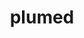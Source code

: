 ---
title: "plumed"
layout: cache
categories: [package, develop]
meta: {"compilers": ["gcc@11.4.0", "intel-oneapi-compilers@2025.1.0"], "num_specs": 20, "num_specs_by_stack": {"e4s": 6, "e4s-neoverse-v2": 7, "e4s-oneapi": 7, "root": 20}, "oss": ["ubuntu22.04"], "platforms": ["linux"], "stacks": ["e4s", "e4s-neoverse-v2", "e4s-oneapi", "root"], "targets": ["neoverse_v2", "x86_64_v3"], "versions": ["2.9.2"]}
spec_details: [{"compiler": "intel-oneapi-compilers@2025.1.0", "hash": "26fumonmhvk22uzhan77iixit7dqwwh7", "os": "ubuntu22.04", "platform": "linux", "size": "-", "stacks": ["e4s-oneapi", "root"], "target": "x86_64_v3", "variants": ["arrayfire=none", "build_system=autotools", "+gsl", "+mpi", "optional_modules:=all", "+shared"], "versions": ["2.9.2"]}, {"compiler": "gcc@11.4.0", "hash": "2h7gh5omfdy3aorr7xw2xvxztydy6wwf", "os": "ubuntu22.04", "platform": "linux", "size": "-", "stacks": ["e4s-neoverse-v2", "root"], "target": "neoverse_v2", "variants": ["arrayfire=none", "build_system=autotools", "+gsl", "+mpi", "optional_modules:=all", "+shared"], "versions": ["2.9.2"]}, {"compiler": "intel-oneapi-compilers@2025.1.0", "hash": "4ddqqjkol4kfkw5x3u4umxxf5w7ajg56", "os": "ubuntu22.04", "platform": "linux", "size": "-", "stacks": ["e4s-oneapi", "root"], "target": "x86_64_v3", "variants": ["arrayfire=none", "build_system=autotools", "+gsl", "+mpi", "optional_modules:=all", "+shared"], "versions": ["2.9.2"]}, {"compiler": "gcc@11.4.0", "hash": "4ofi5einisyespt75kslz4oabvykrunw", "os": "ubuntu22.04", "platform": "linux", "size": "-", "stacks": ["e4s-neoverse-v2", "root"], "target": "neoverse_v2", "variants": ["arrayfire=none", "build_system=autotools", "+gsl", "+mpi", "optional_modules:=all", "+shared"], "versions": ["2.9.2"]}, {"compiler": "gcc@11.4.0", "hash": "5p3ssrhu3jncsnjksjv6qsymlmdec674", "os": "ubuntu22.04", "platform": "linux", "size": "-", "stacks": ["e4s-neoverse-v2", "root"], "target": "neoverse_v2", "variants": ["arrayfire=none", "build_system=autotools", "+gsl", "+mpi", "optional_modules:=all", "+shared"], "versions": ["2.9.2"]}, {"compiler": "gcc@11.4.0", "hash": "grckn463n32pbjkgmwa56uegpizluaex", "os": "ubuntu22.04", "platform": "linux", "size": "-", "stacks": ["e4s-neoverse-v2", "root"], "target": "neoverse_v2", "variants": ["arrayfire=none", "build_system=autotools", "+gsl", "+mpi", "optional_modules:=all", "+shared"], "versions": ["2.9.2"]}, {"compiler": "gcc@11.4.0", "hash": "gy7qttbl5fpxjv3lgubsyz3rmr5avv2w", "os": "ubuntu22.04", "platform": "linux", "size": "-", "stacks": ["e4s", "root"], "target": "x86_64_v3", "variants": ["arrayfire=none", "build_system=autotools", "+gsl", "+mpi", "optional_modules:=all", "+shared"], "versions": ["2.9.2"]}, {"compiler": "intel-oneapi-compilers@2025.1.0", "hash": "hgzxqphaetlflpv6bw2okuu6vdij5tus", "os": "ubuntu22.04", "platform": "linux", "size": "-", "stacks": ["e4s-oneapi", "root"], "target": "x86_64_v3", "variants": ["arrayfire=none", "build_system=autotools", "+gsl", "+mpi", "optional_modules:=all", "+shared"], "versions": ["2.9.2"]}, {"compiler": "gcc@11.4.0", "hash": "ilxv6ecnehq6fimeuxdipywnx352lnih", "os": "ubuntu22.04", "platform": "linux", "size": "-", "stacks": ["e4s", "root"], "target": "x86_64_v3", "variants": ["arrayfire=none", "build_system=autotools", "+gsl", "+mpi", "optional_modules:=all", "+shared"], "versions": ["2.9.2"]}, {"compiler": "gcc@11.4.0", "hash": "jdrqgkhcoco4pq67xpv32d6xi3nm2sqj", "os": "ubuntu22.04", "platform": "linux", "size": "-", "stacks": ["e4s-neoverse-v2", "root"], "target": "neoverse_v2", "variants": ["arrayfire=none", "build_system=autotools", "+gsl", "+mpi", "optional_modules:=all", "+shared"], "versions": ["2.9.2"]}, {"compiler": "gcc@11.4.0", "hash": "kfjzmqiil5ebh3ibodmqwpwhfy6o2eai", "os": "ubuntu22.04", "platform": "linux", "size": "-", "stacks": ["e4s", "root"], "target": "x86_64_v3", "variants": ["arrayfire=none", "build_system=autotools", "+gsl", "+mpi", "optional_modules:=all", "+shared"], "versions": ["2.9.2"]}, {"compiler": "gcc@11.4.0", "hash": "n42vzxnfv3hjsd7rb6jg6pil5durtjzs", "os": "ubuntu22.04", "platform": "linux", "size": "-", "stacks": ["e4s", "root"], "target": "x86_64_v3", "variants": ["arrayfire=none", "build_system=autotools", "+gsl", "+mpi", "optional_modules:=all", "+shared"], "versions": ["2.9.2"]}, {"compiler": "gcc@11.4.0", "hash": "of6voacq6bjmys3zppm4z5ym2b2a324q", "os": "ubuntu22.04", "platform": "linux", "size": "-", "stacks": ["e4s-neoverse-v2", "root"], "target": "neoverse_v2", "variants": ["arrayfire=none", "build_system=autotools", "+gsl", "+mpi", "optional_modules:=all", "+shared"], "versions": ["2.9.2"]}, {"compiler": "intel-oneapi-compilers@2025.1.0", "hash": "sbbaawdzcccidpuwr4ppdunxzutvxkae", "os": "ubuntu22.04", "platform": "linux", "size": "-", "stacks": ["e4s-oneapi", "root"], "target": "x86_64_v3", "variants": ["arrayfire=none", "build_system=autotools", "+gsl", "+mpi", "optional_modules:=all", "+shared"], "versions": ["2.9.2"]}, {"compiler": "gcc@11.4.0", "hash": "spm5gxdwhhgrf7yljhfnuwcernefkkey", "os": "ubuntu22.04", "platform": "linux", "size": "-", "stacks": ["e4s", "root"], "target": "x86_64_v3", "variants": ["arrayfire=none", "build_system=autotools", "+gsl", "+mpi", "optional_modules:=all", "+shared"], "versions": ["2.9.2"]}, {"compiler": "intel-oneapi-compilers@2025.1.0", "hash": "sqgwnnvkumzoakbqjjraxiegtb7loolp", "os": "ubuntu22.04", "platform": "linux", "size": "-", "stacks": ["e4s-oneapi", "root"], "target": "x86_64_v3", "variants": ["arrayfire=none", "build_system=autotools", "+gsl", "+mpi", "optional_modules:=all", "+shared"], "versions": ["2.9.2"]}, {"compiler": "gcc@11.4.0", "hash": "udegpm3ajmwuphupa2w6kquhnsqohzvt", "os": "ubuntu22.04", "platform": "linux", "size": "-", "stacks": ["e4s-neoverse-v2", "root"], "target": "neoverse_v2", "variants": ["arrayfire=none", "build_system=autotools", "+gsl", "+mpi", "optional_modules:=all", "+shared"], "versions": ["2.9.2"]}, {"compiler": "intel-oneapi-compilers@2025.1.0", "hash": "utdxl6lodgazrbiqnpo2clzcmromstjf", "os": "ubuntu22.04", "platform": "linux", "size": "-", "stacks": ["e4s-oneapi", "root"], "target": "x86_64_v3", "variants": ["arrayfire=none", "build_system=autotools", "+gsl", "+mpi", "optional_modules:=all", "+shared"], "versions": ["2.9.2"]}, {"compiler": "intel-oneapi-compilers@2025.1.0", "hash": "xffdaer5zxtqtjcd2nyq7uwhyw6ifbde", "os": "ubuntu22.04", "platform": "linux", "size": "-", "stacks": ["e4s-oneapi", "root"], "target": "x86_64_v3", "variants": ["arrayfire=none", "build_system=autotools", "+gsl", "+mpi", "optional_modules:=all", "+shared"], "versions": ["2.9.2"]}, {"compiler": "gcc@11.4.0", "hash": "ybhtp4zmvtxorrowwdu5uwcg42zfcbk3", "os": "ubuntu22.04", "platform": "linux", "size": "-", "stacks": ["e4s", "root"], "target": "x86_64_v3", "variants": ["arrayfire=none", "build_system=autotools", "+gsl", "+mpi", "optional_modules:=all", "+shared"], "versions": ["2.9.2"]}]
---